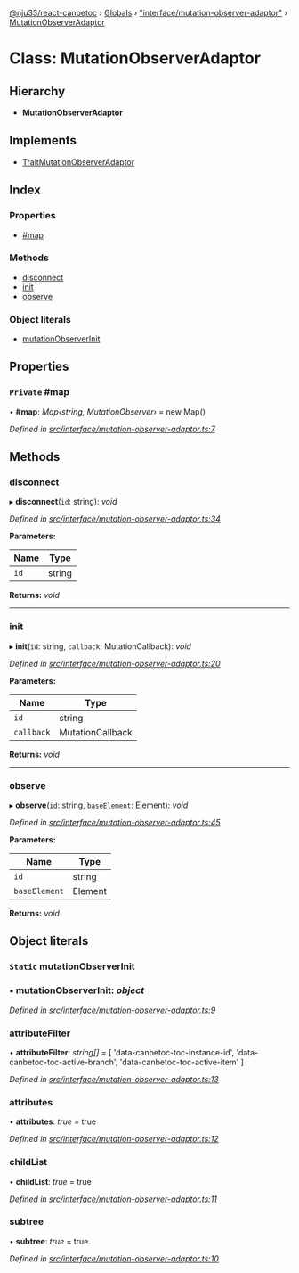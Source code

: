 [@nju33/react-canbetoc](../README.md) › [Globals](../globals.md) › ["interface/mutation-observer-adaptor"](../modules/_interface_mutation_observer_adaptor_.md) › [MutationObserverAdaptor](_interface_mutation_observer_adaptor_.mutationobserveradaptor.md)

# Class: MutationObserverAdaptor

## Hierarchy

* **MutationObserverAdaptor**

## Implements

* [TraitMutationObserverAdaptor](../interfaces/_entities_mutation_observer_adaptor_.traitmutationobserveradaptor.md)

## Index

### Properties

* [#map](_interface_mutation_observer_adaptor_.mutationobserveradaptor.md#private-#map)

### Methods

* [disconnect](_interface_mutation_observer_adaptor_.mutationobserveradaptor.md#disconnect)
* [init](_interface_mutation_observer_adaptor_.mutationobserveradaptor.md#init)
* [observe](_interface_mutation_observer_adaptor_.mutationobserveradaptor.md#observe)

### Object literals

* [mutationObserverInit](_interface_mutation_observer_adaptor_.mutationobserveradaptor.md#static-mutationobserverinit)

## Properties

### `Private` #map

• **#map**: *Map‹string, MutationObserver›* = new Map()

*Defined in [src/interface/mutation-observer-adaptor.ts:7](https://github.com/nju33/react-canbetoc/blob/d6b2f5b/src/interface/mutation-observer-adaptor.ts#L7)*

## Methods

###  disconnect

▸ **disconnect**(`id`: string): *void*

*Defined in [src/interface/mutation-observer-adaptor.ts:34](https://github.com/nju33/react-canbetoc/blob/d6b2f5b/src/interface/mutation-observer-adaptor.ts#L34)*

**Parameters:**

Name | Type |
------ | ------ |
`id` | string |

**Returns:** *void*

___

###  init

▸ **init**(`id`: string, `callback`: MutationCallback): *void*

*Defined in [src/interface/mutation-observer-adaptor.ts:20](https://github.com/nju33/react-canbetoc/blob/d6b2f5b/src/interface/mutation-observer-adaptor.ts#L20)*

**Parameters:**

Name | Type |
------ | ------ |
`id` | string |
`callback` | MutationCallback |

**Returns:** *void*

___

###  observe

▸ **observe**(`id`: string, `baseElement`: Element): *void*

*Defined in [src/interface/mutation-observer-adaptor.ts:45](https://github.com/nju33/react-canbetoc/blob/d6b2f5b/src/interface/mutation-observer-adaptor.ts#L45)*

**Parameters:**

Name | Type |
------ | ------ |
`id` | string |
`baseElement` | Element |

**Returns:** *void*

## Object literals

### `Static` mutationObserverInit

### ▪ **mutationObserverInit**: *object*

*Defined in [src/interface/mutation-observer-adaptor.ts:9](https://github.com/nju33/react-canbetoc/blob/d6b2f5b/src/interface/mutation-observer-adaptor.ts#L9)*

###  attributeFilter

• **attributeFilter**: *string[]* = [
      'data-canbetoc-toc-instance-id',
      'data-canbetoc-toc-active-branch',
      'data-canbetoc-toc-active-item'
    ]

*Defined in [src/interface/mutation-observer-adaptor.ts:13](https://github.com/nju33/react-canbetoc/blob/d6b2f5b/src/interface/mutation-observer-adaptor.ts#L13)*

###  attributes

• **attributes**: *true* = true

*Defined in [src/interface/mutation-observer-adaptor.ts:12](https://github.com/nju33/react-canbetoc/blob/d6b2f5b/src/interface/mutation-observer-adaptor.ts#L12)*

###  childList

• **childList**: *true* = true

*Defined in [src/interface/mutation-observer-adaptor.ts:11](https://github.com/nju33/react-canbetoc/blob/d6b2f5b/src/interface/mutation-observer-adaptor.ts#L11)*

###  subtree

• **subtree**: *true* = true

*Defined in [src/interface/mutation-observer-adaptor.ts:10](https://github.com/nju33/react-canbetoc/blob/d6b2f5b/src/interface/mutation-observer-adaptor.ts#L10)*
